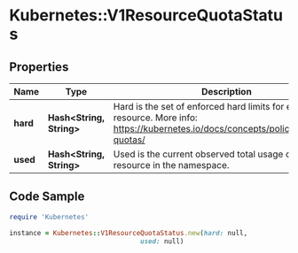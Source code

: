# Kubernetes::V1ResourceQuotaStatus

## Properties

Name | Type | Description | Notes
------------ | ------------- | ------------- | -------------
**hard** | **Hash&lt;String, String&gt;** | Hard is the set of enforced hard limits for each named resource. More info: https://kubernetes.io/docs/concepts/policy/resource-quotas/ | [optional] 
**used** | **Hash&lt;String, String&gt;** | Used is the current observed total usage of the resource in the namespace. | [optional] 

## Code Sample

```ruby
require 'Kubernetes'

instance = Kubernetes::V1ResourceQuotaStatus.new(hard: null,
                                 used: null)
```


